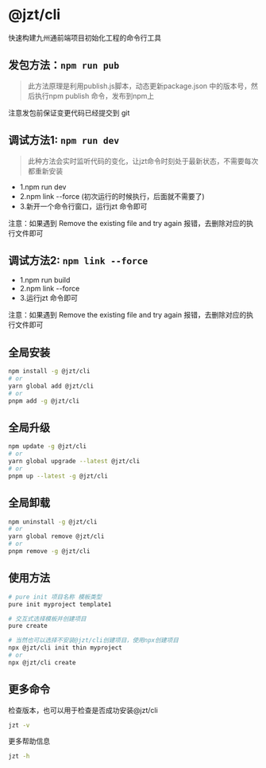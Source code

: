 <h1 align="left">@jzt/cli</h1>
<p align="left">快速构建九州通前端项目初始化工程的命令行工具</p>

## 发包方法：`npm run pub`
> 此方法原理是利用publish.js脚本，动态更新package.json 中的版本号，然后执行npm publish 命令，发布到npm上

注意发包前保证变更代码已经提交到 git


## 调试方法1: `npm run dev`
> 此种方法会实时监听代码的变化，让jzt命令时刻处于最新状态，不需要每次都重新安装

- 1.npm run dev
- 2.npm link --force (初次运行的时候执行，后面就不需要了)
- 3.新开一个命令行窗口，运行jzt 命令即可

注意：如果遇到 Remove the existing file and try again 报错，去删除对应的执行文件即可


## 调试方法2: `npm link --force`
- 1.npm run build
- 2.npm link --force
- 3.运行jzt 命令即可

注意：如果遇到 Remove the existing file and try again 报错，去删除对应的执行文件即可

## 全局安装
``` bash
npm install -g @jzt/cli
# or
yarn global add @jzt/cli
# or
pnpm add -g @jzt/cli
```

## 全局升级
``` bash
npm update -g @jzt/cli
# or
yarn global upgrade --latest @jzt/cli
# or
pnpm up --latest -g @jzt/cli
```

## 全局卸载
``` bash
npm uninstall -g @jzt/cli
# or
yarn global remove @jzt/cli
# or
pnpm remove -g @jzt/cli
```

## 使用方法
``` bash
# pure init 项目名称 模板类型
pure init myproject template1

# 交互式选择模板并创建项目
pure create

# 当然也可以选择不安装@jzt/cli创建项目，使用npx创建项目
npx @jzt/cli init thin myproject
# or
npx @jzt/cli create
```

## 更多命令
检查版本，也可以用于检查是否成功安装@jzt/cli
``` bash
jzt -v
```

更多帮助信息
``` bash
jzt -h
```
